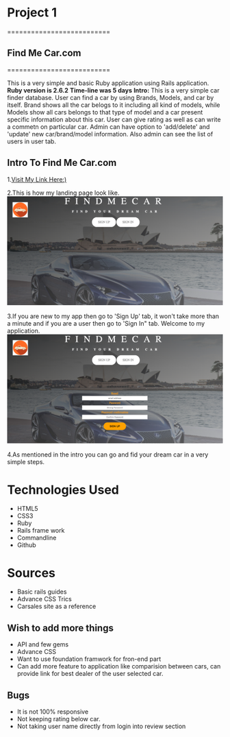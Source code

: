 # Project 1
==========================
## Find Me Car.com
==========================

This is a very simple and basic Ruby application using Rails application.
**Ruby version is 2.6.2**
**Time-line was 5 days**
**Intro:** This is a very simple car finder database. User can find a car by using Brands, Models, and car by itself. Brand shows all the car belogs to it including all kind of models, while Models show all cars belongs to that type of model and a car present specific information about this car. User can give rating as well as can write a commetn on particular car. Admin can have option to 'add/delete' and 'update' new car/brand/model information. Also admin can see the list of users in user tab.

## Intro To Find Me Car.com 
1.[Visit My Link Here:)](https://car-application.herokuapp.com)

2.This is how my landing page look like.
![Landing Page of app](app/assets/images/landingpage.png)

3.If you are new to my app then go to 'Sign Up' tab, it won't take more than a minute and if you are a user then go to 'Sign In" tab.
Welcome to my application.
![Login page of the app](app/assets/images/loginpage.png?raw=true "Login page")

4.As mentioned in the intro you can go and fid your dream car in a very simple steps.

Technologies Used
=================
+ HTML5
+ CSS3
+ Ruby
+ Rails frame work
+ Commandline
+ Github

Sources
==================
+ Basic rails guides
+ Advance CSS Trics
+ Carsales site as a reference

## Wish to add more things

+ API and few gems
+ Advance CSS
+ Want to use foundation framwork for fron-end part
+ Can add more feature to application like comparision between cars, can provide link for best dealer of the user selected car.

## Bugs

+ It is not 100% responsive
+ Not keeping rating below car.
+ Not taking user name directly from login into review section

